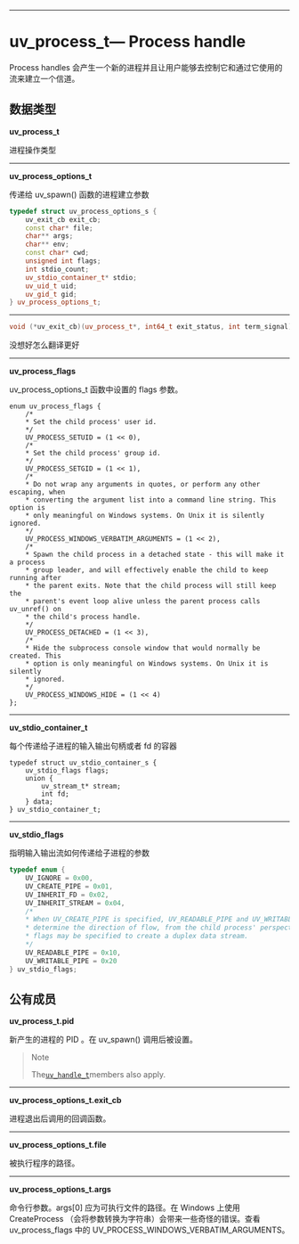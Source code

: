 
---

# uv\_process\_t— Process handle

Process handles 会产生一个新的进程并且让用户能够去控制它和通过它使用的流来建立一个信道。

## 数据类型

**uv\_process\_t**

进程操作类型

---

**uv\_process\_options\_t**

传递给 uv\_spawn\(\) 函数的进程建立参数

```cpp
typedef struct uv_process_options_s {
    uv_exit_cb exit_cb;
    const char* file;
    char** args;
    char** env;
    const char* cwd;
    unsigned int flags;
    int stdio_count;
    uv_stdio_container_t* stdio;
    uv_uid_t uid;
    uv_gid_t gid;
} uv_process_options_t;
```

---

```cpp
void (*uv_exit_cb)(uv_process_t*, int64_t exit_status, int term_signal)
```

没想好怎么翻译更好

---

**uv\_process\_flags**

uv\_process\_options\_t 函数中设置的 flags 参数。

```
enum uv_process_flags {
    /*
    * Set the child process' user id.
    */
    UV_PROCESS_SETUID = (1 << 0),
    /*
    * Set the child process' group id.
    */
    UV_PROCESS_SETGID = (1 << 1),
    /*
    * Do not wrap any arguments in quotes, or perform any other escaping, when
    * converting the argument list into a command line string. This option is
    * only meaningful on Windows systems. On Unix it is silently ignored.
    */
    UV_PROCESS_WINDOWS_VERBATIM_ARGUMENTS = (1 << 2),
    /*
    * Spawn the child process in a detached state - this will make it a process
    * group leader, and will effectively enable the child to keep running after
    * the parent exits. Note that the child process will still keep the
    * parent's event loop alive unless the parent process calls uv_unref() on
    * the child's process handle.
    */
    UV_PROCESS_DETACHED = (1 << 3),
    /*
    * Hide the subprocess console window that would normally be created. This
    * option is only meaningful on Windows systems. On Unix it is silently
    * ignored.
    */
    UV_PROCESS_WINDOWS_HIDE = (1 << 4)
};
```

---

**uv\_stdio\_container\_t**

每个传递给子进程的输入输出句柄或者 fd 的容器

```
typedef struct uv_stdio_container_s {
    uv_stdio_flags flags;
    union {
        uv_stream_t* stream;
        int fd;
    } data;
} uv_stdio_container_t;
```

---

**uv\_stdio\_flags**

指明输入输出流如何传递给子进程的参数

```cpp
typedef enum {
    UV_IGNORE = 0x00,
    UV_CREATE_PIPE = 0x01,
    UV_INHERIT_FD = 0x02,
    UV_INHERIT_STREAM = 0x04,
    /*
    * When UV_CREATE_PIPE is specified, UV_READABLE_PIPE and UV_WRITABLE_PIPE
    * determine the direction of flow, from the child process' perspective. Both
    * flags may be specified to create a duplex data stream.
    */
    UV_READABLE_PIPE = 0x10,
    UV_WRITABLE_PIPE = 0x20
} uv_stdio_flags;
```

## 公有成员

**uv\_process\_t.pid**

新产生的进程的 PID 。在 uv\_spawn\(\) 调用后被设置。

> Note
>
> The[`uv_handle_t`](http://docs.libuv.org/en/v1.x/handle.html#c.uv_handle_t)members also apply.

---

**uv\_process\_options\_t.exit\_cb**

进程退出后调用的回调函数。

---

**uv\_process\_options\_t.file**

被执行程序的路径。

---

**uv\_process\_options\_t.args**

命令行参数。args\[0\] 应为可执行文件的路径。在 Windows 上使用 CreateProcess （会将参数转换为字符串）会带来一些奇怪的错误。查看 uv\_process\_flags 中的 UV\_PROCESS\_WINDOWS\_VERBATIM\_ARGUMENTS。


